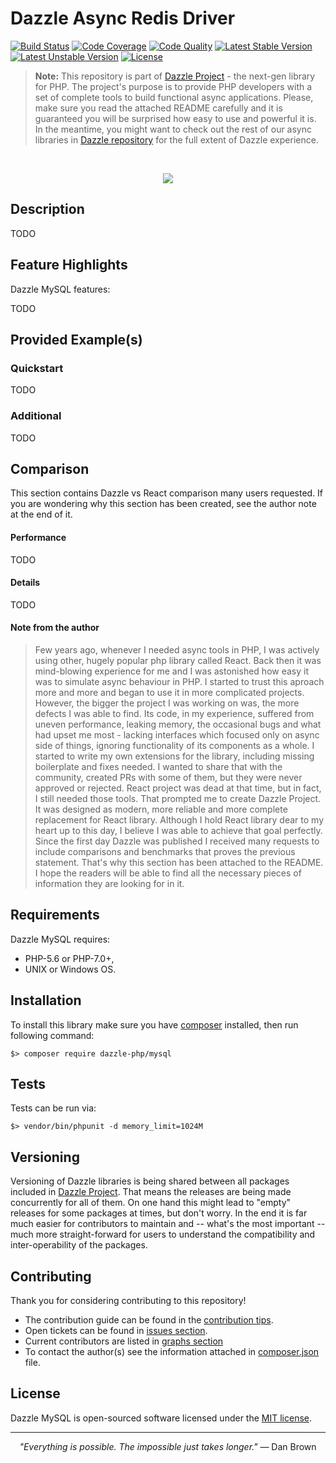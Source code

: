 # Dazzle Async Redis Driver

[![Build Status](https://travis-ci.org/dazzle-php/mysql.svg)](https://travis-ci.org/dazzle-php/mysql)
[![Code Coverage](https://scrutinizer-ci.com/g/dazzle-php/mysql/badges/coverage.png?b=master)](https://scrutinizer-ci.com/g/dazzle-php/mysql/?branch=master)
[![Code Quality](https://scrutinizer-ci.com/g/dazzle-php/mysql/badges/quality-score.png?b=master)](https://scrutinizer-ci.com/g/dazzle-php/mysql/?branch=master)
[![Latest Stable Version](https://poser.pugx.org/dazzle-php/mysql/v/stable)](https://packagist.org/packages/dazzle-php/mysql) 
[![Latest Unstable Version](https://poser.pugx.org/dazzle-php/mysql/v/unstable)](https://packagist.org/packages/dazzle-php/mysql) 
[![License](https://poser.pugx.org/dazzle-php/mysql/license)](https://packagist.org/packages/dazzle-php/mysql/license)

> **Note:** This repository is part of [Dazzle Project](https://github.com/dazzle-php/dazzle) - the next-gen library for PHP. The project's purpose is to provide PHP developers with a set of complete tools to build functional async applications. Please, make sure you read the attached README carefully and it is guaranteed you will be surprised how easy to use and powerful it is. In the meantime, you might want to check out the rest of our async libraries in [Dazzle repository](https://github.com/dazzle-php) for the full extent of Dazzle experience.

<br>
<p align="center">
<img src="https://raw.githubusercontent.com/dazzle-php/dazzle/master/media/dazzle-x125.png" />
</p>

## Description

TODO

## Feature Highlights

Dazzle MySQL features:

TODO

## Provided Example(s)

### Quickstart

TODO

### Additional

TODO

## Comparison

This section contains Dazzle vs React comparison many users requested. If you are wondering why this section has been created, see the author note at the end of it.

#### Performance

TODO

#### Details

TODO

#### Note from the author

> Few years ago, whenever I needed async tools in PHP, I was actively using other, hugely popular php library called React. Back then it was mind-blowing experience for me and I was astonished how easy it was to simulate async behaviour in PHP. I started to trust this aproach more and more and began to use it in more complicated projects. However, the bigger the project I was working on was, the more defects I was able to find. Its code, in my experience, suffered from uneven performance, leaking memory, the occasional bugs and what had upset me most - lacking interfaces which focused only on async side of things, ignoring functionality of its components as a whole. I started to write my own extensions for the library, including missing boilerplate and fixes needed. I wanted to share that with the community, created PRs with some of them, but they were never approved or rejected. React project was dead at that time, but in fact, I still needed those tools. That prompted me to create Dazzle Project. It was designed as modern, more reliable and more complete replacement for React library. Although I hold React library dear to my heart up to this day, I believe I was able to achieve that goal perfectly. Since the first day Dazzle was published I received many requests to include comparisons and benchmarks that proves the previous statement. That's why this section has been attached to the README. I hope the readers will be able to find all the necessary pieces of information they are looking for in it.

## Requirements

Dazzle MySQL requires:

* PHP-5.6 or PHP-7.0+,
* UNIX or Windows OS.

## Installation

To install this library make sure you have [composer](https://getcomposer.org/) installed, then run following command:

```
$> composer require dazzle-php/mysql
```

## Tests

Tests can be run via:

```
$> vendor/bin/phpunit -d memory_limit=1024M
```

## Versioning

Versioning of Dazzle libraries is being shared between all packages included in [Dazzle Project](https://github.com/dazzle-php/dazzle). That means the releases are being made concurrently for all of them. On one hand this might lead to "empty" releases for some packages at times, but don't worry. In the end it is far much easier for contributors to maintain and -- what's the most important -- much more straight-forward for users to understand the compatibility and inter-operability of the packages.

## Contributing

Thank you for considering contributing to this repository! 

- The contribution guide can be found in the [contribution tips](https://github.com/dazzle-php/mysql/blob/master/CONTRIBUTING.md). 
- Open tickets can be found in [issues section](https://github.com/dazzle-php/mysql/issues). 
- Current contributors are listed in [graphs section](https://github.com/dazzle-php/mysql/graphs/contributors)
- To contact the author(s) see the information attached in [composer.json](https://github.com/dazzle-php/mysql/blob/master/composer.json) file.

## License

Dazzle MySQL is open-sourced software licensed under the [MIT license](http://opensource.org/licenses/MIT).

<hr>
<p align="center">
<i>"Everything is possible. The impossible just takes longer."</i> ― Dan Brown
</p>
